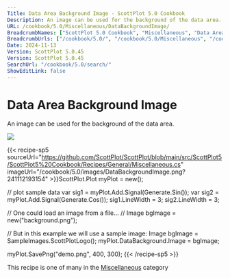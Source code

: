 ```yaml
---
Title: Data Area Background Image - ScottPlot 5.0 Cookbook
Description: An image can be used for the background of the data area.
URL: /cookbook/5.0/Miscellaneous/DataBackgroundImage/
BreadcrumbNames: ["ScottPlot 5.0 Cookbook", "Miscellaneous", "Data Area Background Image"]
BreadcrumbUrls: ["/cookbook/5.0/", "/cookbook/5.0/Miscellaneous", "/cookbook/5.0/Miscellaneous/DataBackgroundImage"]
Date: 2024-11-13
Version: ScottPlot 5.0.45
Version: ScottPlot 5.0.45
SearchUrl: "/cookbook/5.0/search/"
ShowEditLink: false
---
```



<div class='d-flex align-items-center mt-5'>
<h1 class='me-2 text-dark my-0 border-0'>Data Area Background Image</h1>
</div>

An image can be used for the background of the data area.

[![](/cookbook/5.0/images/DataBackgroundImage.png?241112193154)](/cookbook/5.0/images/DataBackgroundImage.png?241112193154)

{{< recipe-sp5 sourceUrl="https://github.com/ScottPlot/ScottPlot/blob/main/src/ScottPlot5/ScottPlot5%20Cookbook/Recipes/General/Miscellaneous.cs" imageUrl="/cookbook/5.0/images/DataBackgroundImage.png?241112193154" >}}ScottPlot.Plot myPlot = new();

// plot sample data
var sig1 = myPlot.Add.Signal(Generate.Sin());
var sig2 = myPlot.Add.Signal(Generate.Cos());
sig1.LineWidth = 3;
sig2.LineWidth = 3;

// One could load an image from a file...
// Image bgImage = new("background.png");

// But in this example we will use a sample image:
Image bgImage = SampleImages.ScottPlotLogo();
myPlot.DataBackground.Image = bgImage;

myPlot.SavePng("demo.png", 400, 300);
{{< /recipe-sp5 >}}

<div class='my-5 text-center'>This recipe is one of many in the <a href='/cookbook/5.0/Miscellaneous'>Miscellaneous</a> category</div>


